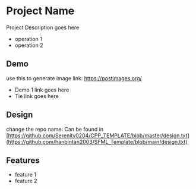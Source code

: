 
# Project Name
Project Description goes here

* operation 1
* operation 2


## Demo
use this to generate image link: https://postimages.org/
* Demo 1
link goes here
* Tie
link goes here


## Design
change the repo name:
Can be found in [https://github.com/Serenity0204/CPP_TEMPLATE/blob/master/design.txt](https://github.com/hanbintan2003/SFML_Template/blob/main/design.txt)


## Features

- feature 1
- feature 2
